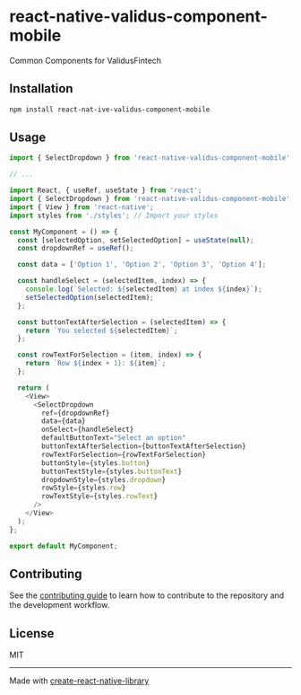 # react-native-validus-component-mobile

Common Components for ValidusFintech

## Installation

```sh
npm install react-nat-ive-validus-component-mobile
```

## Usage


```js
import { SelectDropdown } from 'react-native-validus-component-mobile';

// ...

import React, { useRef, useState } from 'react';
import { SelectDropdown } from 'react-native-validus-component-mobile';
import { View } from 'react-native';
import styles from './styles'; // Import your styles

const MyComponent = () => {
  const [selectedOption, setSelectedOption] = useState(null);
  const dropdownRef = useRef();

  const data = ['Option 1', 'Option 2', 'Option 3', 'Option 4'];

  const handleSelect = (selectedItem, index) => {
    console.log(`Selected: ${selectedItem} at index ${index}`);
    setSelectedOption(selectedItem);
  };

  const buttonTextAfterSelection = (selectedItem) => {
    return `You selected ${selectedItem}`;
  };

  const rowTextForSelection = (item, index) => {
    return `Row ${index + 1}: ${item}`;
  };

  return (
    <View>
      <SelectDropdown
        ref={dropdownRef}
        data={data}
        onSelect={handleSelect}
        defaultButtonText="Select an option"
        buttonTextAfterSelection={buttonTextAfterSelection}
        rowTextForSelection={rowTextForSelection}
        buttonStyle={styles.button}
        buttonTextStyle={styles.buttonText}
        dropdownStyle={styles.dropdown}
        rowStyle={styles.row}
        rowTextStyle={styles.rowText}
      />
    </View>
  );
};

export default MyComponent;

```


## Contributing

See the [contributing guide](CONTRIBUTING.md) to learn how to contribute to the repository and the development workflow.

## License

MIT

---

Made with [create-react-native-library](https://github.com/callstack/react-native-builder-bob)
